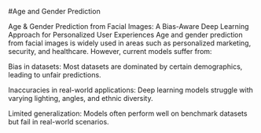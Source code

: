 #Age and Gender Prediction

Age & Gender Prediction from Facial Images: A Bias-Aware Deep Learning Approach for Personalized User Experiences
Age and gender prediction from facial images is widely used in areas such as personalized marketing, security, and healthcare. However, current models suffer from:

Bias in datasets: Most datasets are dominated by certain demographics, leading to unfair predictions.

Inaccuracies in real-world applications: Deep learning models struggle with varying lighting, angles, and ethnic diversity.

Limited generalization: Models often perform well on benchmark datasets but fail in real-world scenarios.
